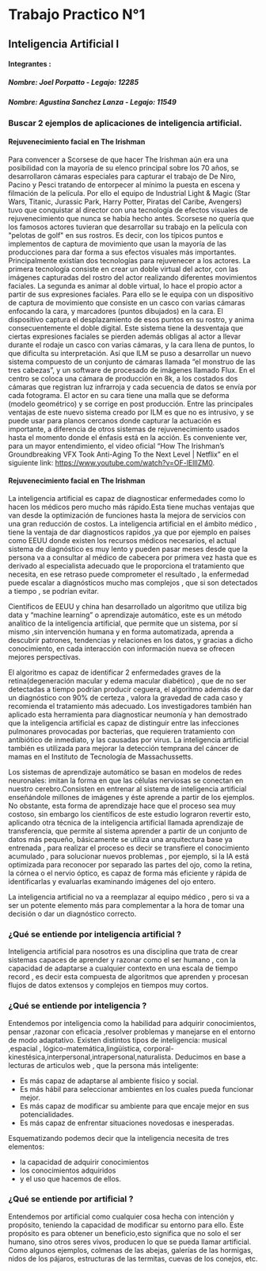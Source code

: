 # Trabajo Practico N°1
## Inteligencia Artificial I

#### **Integrantes** : 
##### *Nombre:* Joel Porpatto  - *Legajo:* 12285
##### *Nombre:* Agustina Sanchez Lanza - *Legajo:* 11549

### Buscar 2 ejemplos de aplicaciones de inteligencia artificial.

#### **Rejuvenecimiento facial en The Irishman**
Para convencer a Scorsese de que hacer The Irishman aún era una posibilidad con la mayoría de su elenco principal sobre los 70 años, se desarrollaron cámaras especiales para capturar el trabajo de De Niro, Pacino y Pesci tratando de entorpecer al mínimo la puesta en escena y filmación de la película. 
Por ello el equipo de Industrial Light & Magic (Star Wars, Titanic, Jurassic Park, Harry Potter, Piratas del Caribe, Avengers) tuvo que conquistar al director con una tecnología de efectos visuales de rejuvenecimiento que nunca se había hecho antes. 
Scorsese no quería que los famosos actores tuvieran que desarrollar su trabajo en la película con "pelotas de golf" en sus rostros. Es decir, con los típicos puntos e implementos de captura de movimiento que usan la mayoría de las producciones para dar forma a sus efectos visuales más importantes.
Principalmente existían dos tecnologías para rejuvenecer a los actores. La primera tecnología consiste en crear un doble virtual del actor, con las imágenes capturadas del rostro del actor realizando diferentes movimientos faciales. La segunda es animar al doble virtual, lo hace el propio actor a partir de sus expresiones faciales. Para ello se le equipa con un dispositivo de captura de movimiento que consiste en un casco con varias cámaras enfocando la cara, y marcadores (puntos dibujados) en la cara. El dispositivo captura el desplazamiento de esos puntos en su rostro, y anima consecuentemente el doble digital. Este sistema tiene la desventaja que ciertas expresiones faciales se pierden además obligas al actor a llevar durante el rodaje un casco con varias cámaras, y la cara llena de puntos, lo que dificulta su interpretación.
Así que ILM se puso a desarrollar un nuevo sistema compuesto de un conjunto de cámaras llamada “el monstruo de las tres cabezas”, y un software de procesado de imágenes llamado Flux.
En el centro se coloca una cámara de producción en 8k, a los costados dos cámaras que registran luz infrarroja y cada secuencia de datos se envía por cada fotograma. El actor en su cara tiene una malla que se deforma (modelo geométrico) y se corrige en post producción. 
Entre las principales ventajas de este nuevo sistema creado por ILM es que no es intrusivo, y se puede usar para planos cercanos donde capturar la actuación es importante, a diferencia de otros sistemas de rejuvenecimiento usados hasta el momento donde el énfasis está en la acción.
Es conveniente ver, para un mayor entendimiento, el video oficial “How The Irishman’s Groundbreaking VFX Took Anti-Aging To the Next Level | Netflix” en el siguiente link: https://www.youtube.com/watch?v=OF-lElIlZM0.

#### **Rejuvenecimiento facial en The Irishman**

La inteligencia artificial es capaz de diagnosticar enfermedades como lo hacen los médicos pero mucho más rápido.Esta tiene muchas ventajas que van desde la optimización de funciones hasta la mejora de servicios con una gran reducción de costos.
La inteligencia artificial en el ámbito médico , tiene la ventaja de dar diagnosticos rapidos ,ya que por ejemplo en países como EEUU donde existen los recursos médicos necesarios, el actual sistema de diagnóstico es muy lento y pueden pasar meses desde que la persona va a consultar al médico de cabecera por primera vez hasta que es derivado al especialista adecuado que le proporciona el tratamiento que necesita, en ese retraso puede comprometer el resultado , la enfermedad puede escalar a diagnósticos mucho mas complejos , que si son detectados a tiempo , se podrían evitar. 

Científicos de EEUU y china han desarrollado un algoritmo que utiliza big data y “machine learning” o aprendizaje automático, este es un método analítico de la inteligencia artificial, que permite que un sistema, por sí mismo ,sin intervención humana y en forma automatizada, aprenda a descubrir patrones, tendencias y relaciones en los datos, y gracias a dicho conocimiento, en cada interacción con información nueva se ofrecen mejores perspectivas.

El algoritmo es capaz de identificar 2 enfermedades graves de la retina(degeneración macular y edema macular diabético) , que de no ser detectadas a tiempo podrían producir ceguera, el algoritmo además de dar un diagnóstico con 90% de certeza , valora la gravedad de cada caso y recomienda el tratamiento más adecuado. 
Los investigadores también han aplicado esta herramienta para diagnosticar neumonía y han demostrado que la inteligencia artificial es capaz de distinguir entre las infecciones pulmonares provocadas por bacterias, que requieren tratamiento con antibiótico de inmediato, y las causadas por virus.
La inteligencia artificial también es utilizada para mejorar la detección temprana del cáncer de mamas en el Instituto de Tecnología de Massachussetts.

Los sistemas de aprendizaje automático se basan en modelos de redes neuronales: imitan la forma en que las células nerviosas se conectan en nuestro cerebro.Consisten en entrenar al sistema de inteligencia artificial enseñándole millones de imágenes y éste aprende a partir de los ejemplos. No obstante, esta forma de aprendizaje hace que el proceso sea muy costoso, sin embargo los científicos de este estudio lograron revertir esto, aplicando otra técnica de la inteligencia artificial llamada aprendizaje de transferencia, que permite al sistema aprender a partir de un conjunto de datos más pequeño, básicamente se utiliza una arquitectura base ya entrenada , para realizar el proceso es decir se transfiere el conocimiento acumulado , para solucionar nuevos problemas , por ejemplo, si la IA está optimizada para reconocer por separado las partes del ojo, como la retina, la córnea o el nervio óptico, es capaz de forma más eficiente y rápida de identificarlas y evaluarlas examinando imágenes del ojo entero.

La inteligencia artificial no va a reemplazar al equipo médico , pero si va a ser un potente elemento más para complementar a la hora de tomar una decisión o dar un diagnóstico correcto.

### ¿Qué se entiende por inteligencia artificial ?

Inteligencia artificial para nosotros es una disciplina que trata de crear sistemas capaces de aprender y razonar como el ser humano , con la capacidad de adaptarse a cualquier contexto en una escala de tiempo record , es decir esta compuesta de algoritmos que aprenden y procesan flujos de datos extensos y complejos en tiempos muy cortos. 

### ¿Qué se entiende por inteligencia ?

Entendemos por inteligencia como la habilidad para adquirir conocimientos, pensar ,razonar con eficacia ,resolver problemas y manejarse en el entorno de modo adaptativo. Existen distintos tipos de inteligencia: musical ,espacial , lógico-matemática,lingüística, corporal-kinestésica,interpersonal,intrapersonal,naturalista.
Deducimos en base a lecturas de articulos web , que la persona más inteligente:
- Es más capaz de adaptarse al ambiente físico y social.
- Es más hábil para seleccionar ambientes en los cuales pueda funcionar mejor.
- Es más capaz de modificar su ambiente para que encaje mejor en sus potencialidades.
- Es más capaz de enfrentar situaciones novedosas e inesperadas.

Esquematizando podemos decir que la inteligencia necesita de tres elementos:
- la capacidad de adquirir conocimientos
- los conocimientos adquiridos
- y el uso que hacemos de ellos.

###  ¿Qué se entiende por artificial ?

Entendemos por artificial como cualquier cosa hecha con intención y propósito, teniendo la capacidad de modificar su entorno para ello. Este propósito es para obtener un beneficio,esto significa que no solo el ser humano, sino otros seres vivos, producen lo que se pueda llamar artificial. Como algunos ejemplos, colmenas de las abejas, galerías de las hormigas, nidos de los pájaros, estructuras de las termitas, cuevas de los conejos, etc.



